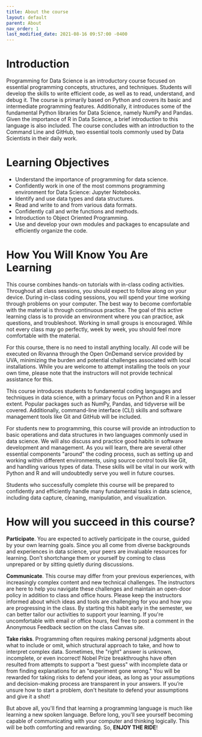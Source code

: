 ```yaml
---
title: About the course
layout: default
parent: About
nav_order: 1
last_modified_date: 2021-08-16 09:57:00 -0400
---
```



# Introduction

Programming for Data Science is an introductory course focused on essential programming concepts, structures, and techniques. Students will develop the skills to write efficient code, as well as to read, understand, and debug it. The course is primarily based on Python and covers its basic and intermediate programming features. Additionally, it introduces some of the fundamental Python libraries for Data Science, namely NumPy and Pandas. Given the importance of R in Data Science, a brief introduction to this language is also included. The course concludes with an introduction to the Command Line and GitHub, two essential tools commonly used by Data Scientists in their daily work.

# Learning Objectives

- Understand the importance of programming for data science.
- Confidently work in one of the most commons programming environment for Data Science: Jupyter Notebooks.
- Identify and use data types and data structures.
- Read and write to and from various data formats.
- Confidently call and write functions and methods.
- Introduction to Object Oriented Programming.
- Use and develop your own modules and packages to encapsulate and efficiently organize the code.

# How You Will Know You Are Learning

This course combines hands-on tutorials with in-class coding activities. Throughout all class sessions, you should expect to follow along on your device. During in-class coding sessions, you will spend your time working through problems on your computer. The best way to become comfortable with the material is through continuous practice. The goal of this active learning class is to provide an environment where you can practice, ask questions, and troubleshoot. Working in small groups is encouraged. While not every class may go perfectly, week by week, you should feel more comfortable with the material.

For this course, there is no need to install anything locally. All code will be executed on Rivanna through the Open OnDemand service provided by UVA, minimizing the burden and potential challenges associated with local installations. While you are welcome to attempt installing the tools on your own time, please note that the instructors will not provide technical assistance for this.

This course introduces students to fundamental coding languages and techniques in data science, with a primary focus on Python and R in a lesser extent. Popular packages such as NumPy, Pandas, and tidyverse will be covered. Additionally, command-line interface (CLI) skills and software management tools like Git and GitHub will be included.

For students new to programming, this course will provide an introduction to basic operations and data structures in two languages commonly used in data science. We will also discuss and practice good habits in software development and management. As you will learn, there are several other essential components "around" the coding process, such as setting up and working within different environments, using source control tools like Git, and handling various types of data. These skills will be vital in our work with Python and R and will undoubtedly serve you well in future courses.

Students who successfully complete this course will be prepared to confidently and efficiently handle many fundamental tasks in data science, including data capture, cleaning, manipulation, and visualization.

# How will you succeed in this course?

**Participate**. You are expected to actively participate in the course, guided by your own learning goals. Since you all come from diverse backgrounds and experiences in data science, your peers are invaluable resources for learning. Don’t shortchange them or yourself by coming to class unprepared or by sitting quietly during discussions.

**Communicate**. This course may differ from your previous experiences, with increasingly complex content and new technical challenges. The instructors are here to help you navigate these challenges and maintain an open-door policy in addition to class and office hours. Please keep the instructors informed about which ideas and tools are challenging for you and how you are progressing in the class. By starting this habit early in the semester, we can better tailor our activities to support your learning. If you're uncomfortable with email or office hours, feel free to post a comment in the Anonymous Feedback section on the class Canvas site.

**Take risks**. Programming often requires making personal judgments about what to include or omit, which structural approach to take, and how to interpret complex data. Sometimes, the "right" answer is unknown, incomplete, or even incorrect! Nobel Prize breakthroughs have often resulted from attempts to support a "best guess" with incomplete data or from finding explanations for an "experiment gone wrong." You will be rewarded for taking risks to defend your ideas, as long as your assumptions and decision-making process are transparent in your answers. If you’re unsure how to start a problem, don't hesitate to defend your assumptions and give it a shot!

But above all, you'll find that learning a programming language is much like learning a new spoken language. Before long, you'll see yourself becoming capable of communicating with your computer and thinking logically. This will be both comforting and rewarding. So, **ENJOY THE RIDE**!